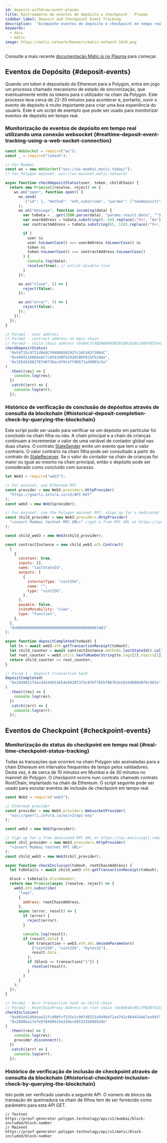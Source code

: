 ```yaml
---
id: deposit-withdraw-event-plasma
title: Rastreamento de eventos de depósito e checkpoint - Plasma
sidebar_label: Deposit and Checkpoint Event Tracking
description:  "Acompanhe eventos de depósito e checkpoint em tempo real."
keywords:
  - docs
  - matic
image: https://matic.network/banners/matic-network-16x9.png
---
```


Consulte a mais recente [documentação Matic.js no Plasma](https://maticnetwork.github.io/matic.js/docs/plasma/) para começar.

## Eventos de Depósito {#deposit-events}

Quando um token é depositado de Ethereum para a Polygon, entra em jogo um processo chamado mecanismo de estado de sincronização, que eventualmente emite os tokens para o utilizador na chain da Polygon. Este processo leva cerca de 22-30 minutos para acontecer e, portanto, ouvir o evento de depósito é muito importante para criar uma boa experiência do usuário. Este é um script de exemplo que pode ser usado para monitorizar eventos de depósito em tempo real.

### Monitorização de eventos de depósito em tempo real utilizando uma conexão websocket {#realtime-deposit-event-tracking-using-a-web-socket-connection}

```jsx
const WebSocket = require("ws");
const _ = require("lodash");

// For Mumbai
const ws = new WebSocket("wss://ws-mumbai.matic.today/");
// For Polygon mainnet: wss://ws-mainnet.matic.network/

async function checkDepositStatus(user, token, childChain) {
  return new Promise((resolve, reject) => {
    ws.on("open", function open() {
      ws.send(
        `{"id": 1, "method": "eth_subscribe", "params": ["newDeposits", {"Contract": "${childChain}"}]}`
      );
      ws.on("message", function incoming(data) {
        var txData = _.get(JSON.parse(data), "params.result.Data", "");
        var userAddress = txData.substring(0, 64).replace(/^0+/, "0x");
        var contractAddress = txData.substring(65, 128).replace(/^0+/, "0x");

        if (
          user &&
          user.toLowerCase() === userAddress.toLowerCase() &&
          token &&
          token.toLowerCase() === contractAddress.toLowerCase()
        ) {
          console.log(data);
          resolve(true); // eslint-disable-line
        }
      });

      ws.on("close", () => {
        reject(false);
      });

      ws.on("error", () => {
        reject(false);
      });
    });
  });
}

// Param1 - user address
// Param2 - contract address on main chain
// Param3 - child chain address (0xD9c7C4ED4B66858301D0cb28Cc88bf655Fe34861 for mainnet)
checkDepositStatus(
  "0xFd71Dc9721d9ddCF0480A582927c3dCd42f3064C",
  "0x499d11E0b6eAC7c0593d8Fb292DCBbF815Fb29Ae",
  "0x1EDd419627Ef40736ec4f8ceffdE671a30803c5e"
)
  .then((res) => {
    console.log(res);
  })
  .catch((err) => {
    console.log(err);
  });
```

### Histórico de verificação de conclusão de depósitos através de consulta da blockchain {#historical-deposit-completion-check-by-querying-the-blockchain}

Este script pode ser usado para verificar se um depósito em particular foi concluído na chain filha ou não. A chain principal e a chain de crianças continuam a incrementar o valor de uma variável de contador global nas duas chains. O contrato [StateSender](https://github.com/maticnetwork/contracts/blob/develop/contracts/root/stateSyncer/StateSender.sol#L38) emite um evento que tem o valor contrário. O valor contrário na chain filha pode ser consultado a partir do contrato do [StateReceiver](https://github.com/maticnetwork/genesis-contracts/blob/master/contracts/StateReceiver.sol#L12). Se o valor do contador na chain de crianças for maior ou igual ao mesmo na chain principal, então o depósito pode ser considerado como concluído com sucesso.

```js
let Web3 = require("web3");

// For mainnet, use Ethereum RPC
const provider = new Web3.providers.HttpProvider(
  "https://goerli.infura.io/v3/API-KEY"
);
const web3 = new Web3(provider);

// For mainnet, use the Polygon mainnet RPC: <Sign up for a dedicated free RPC URL at https://rpc.maticvigil.com/ or other hosted node providers.>
const child_provider = new Web3.providers.HttpProvider(
  "<insert Mumbai testnet RPC URL>" //get a free RPC URL at https://rpc.maticvigil.com/ or other hosted node providers.
);

const child_web3 = new Web3(child_provider);

const contractInstance = new child_web3.eth.Contract(
  [
    {
      constant: true,
      inputs: [],
      name: "lastStateId",
      outputs: [
        {
          internalType: "uint256",
          name: "",
          type: "uint256",
        },
      ],
      payable: false,
      stateMutability: "view",
      type: "function",
    },
  ],
  "0x0000000000000000000000000000000000001001"
);

async function depositCompleted(txHash) {
  let tx = await web3.eth.getTransactionReceipt(txHash);
  let child_counter = await contractInstance.methods.lastStateId().call();
  let root_counter = web3.utils.hexToNumberString(tx.logs[3].topics[1]);
  return child_counter >= root_counter;
}

// Param 1 - Deposit transaction hash
depositCompleted(
  "0x29d901174acd42d4651654a502073f3c876ff85b7887b2e2634d00848f6c982e"
)
  .then((res) => {
    console.log(res);
  })
  .catch((err) => {
    console.log(err);
  });
```

## Eventos de Checkpoint {#checkpoint-events}

### Monitorização do status do checkpoint em tempo real {#real-time-checkpoint-status-tracking}

Todas as transações que ocorrem na chain Polygon são assinaladas para a chain Ethereum em intervalos frequentes de tempo pelos validadores. Desta vez, é de cerca de 10 minutos em Mumbai e de 30 minutos no mainnet do Polygon. O checkpoint ocorre num contrato chamado contrato RootChain, implantado na chain da Ethereum. O script seguinte pode ser usado para escutar eventos de inclusão de checkpoint em tempo real.

```jsx
const Web3 = require("web3");

// Ethereum provider
const provider = new Web3.providers.WebsocketProvider(
  "wss://goerli.infura.io/ws/v3/api-key"
);

const web3 = new Web3(provider);

// Sign up for a free dedicated RPC URL at https://rpc.maticvigil.com/ or other hosted node providers.
const chil_provider = new Web3.providers.HttpProvider(
  "<insert Mumbai testnet RPC URL>"
);
const child_web3 = new Web3(chil_provider);

async function checkInclusion(txHash, rootChainAddress) {
  let txDetails = await child_web3.eth.getTransactionReceipt(txHash);

  block = txDetails.blockNumber;
  return new Promise(async (resolve, reject) => {
    web3.eth.subscribe(
      "logs",
      {
        address: rootChainAddress,
      },
      async (error, result) => {
        if (error) {
          reject(error);
        }

        console.log(result);
        if (result.data) {
          let transaction = web3.eth.abi.decodeParameters(
            ["uint256", "uint256", "bytes32"],
            result.data
          );
          if (block <= transaction["1"]) {
            resolve(result);
          }
        }
      }
    );
  });
}

// Param1 - Burn transaction hash on child chain
// Param2 - RootChainProxy Address on root chain (0x86E4Dc95c7FBdBf52e33D563BbDB00823894C287 for mainnet)
checkInclusion(
  "0x9d1e61d9daaa12fcd00fcf332e1c06fd8253a949b4f2a4741c964454a67ea943",
  "0x2890ba17efe978480615e330ecb65333b880928e"
)
  .then((res) => {
    console.log(res);
    provider.disconnect();
  })
  .catch((err) => {
    console.log(err);
  });
```

### Histórico de verificação de inclusão de checkpoint através de consulta da blockchain {#historical-checkpoint-inclusion-check-by-querying-the-blockchain}

Isto pode ser verificado usando a seguinte API. O número de blocos da transação de queimadura na chain de filhos tem de ser fornecido como parâmetro para esta API GET.

```
// Testnet
https://proof-generator.polygon.technology/api/v1/mumbai/block-included/block-number
// Mainnet
https://proof-generator.polygon.technology/api/v1/matic/block-included/block-number
```
